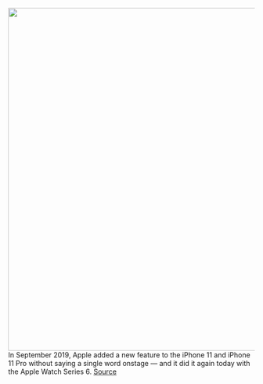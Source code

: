 <img src='https://cdn.vox-cdn.com/uploads/chorus_asset/file/11490453/a-01.0.png' width='700px' /><br/>
In September 2019, Apple added a new feature to the iPhone 11 and iPhone 11 Pro without saying a single word onstage — and it did it again today with the Apple Watch Series 6.
<a href='https://www.theverge.com/circuitbreaker/2020/9/15/21438497/apple-watch-series-6-u1-locator-ultra-wideband-location'> Source <a/>